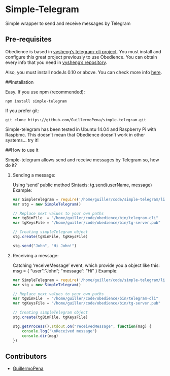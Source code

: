 # Simple-Telegram

Simple wrapper to send and receive messages by Telegram



## Pre-requisites

Obedience is based in [vysheng’s telegram-cli project](https://github.com/vysheng/tg). You must install and configure this great project previously to use Obedience. You can obtain every info that you need in [vysheng’s repository](https://github.com/vysheng/tg).

Also, you must install nodeJs 0.10 or above. You can check more info [here](http://www.nodejs.org).



##Installation

Easy. If you use npm (recommended):

	npm install simple-telegram

If you prefer git:

	git clone https://github.com/GuillermoPena/simple-telegram.git

Simple-telegram has been tested in Ubuntu 14.04 and Raspberry Pi with Raspbmc.
This doesn’t mean that Obedience doesn’t work in other systems… try it!



##How to use it

Simple-telegram allows send and receive messages by Telegram so, how do it?

1. Sending a message:

	Using ‘send’ public method
	Sintaxis: tg.send(userName, message)
	Example:
	```javascript
	var SimpleTelegram = require('/home/guiller/code/simple-telegram/lib/simpletelegram.js')
	var stg = new SimpleTelegram()

	// Replace next values to your own paths
	var tgBinFile  = "/home/guiller/code/obedience/bin/telegram-cli"
	var tgKeysFile = "/home/guiller/code/obedience/bin/tg-server.pub"

	// Creating simpleTelegram object
	stg.create(tgBinFile, tgKeysFile)

	stg.send("John", "Hi John!")
	```



2. Receiving a message:

	Catching ‘receiveMessage’ event, which provide you a object like this:
		msg = { “user”:”John”; “message”: “Hi” }
	Example:

	```javascript
	var SimpleTelegram = require('/home/guiller/code/simple-telegram/lib/simpletelegram.js')
	var stg = new SimpleTelegram()

	// Replace next values to your own paths
	var tgBinFile  = "/home/guiller/code/obedience/bin/telegram-cli"
	var tgKeysFile = "/home/guiller/code/obedience/bin/tg-server.pub"

	// Creating simpleTelegram object
	stg.create(tgBinFile, tgKeysFile)

	stg.getProcess().stdout.on("receivedMessage", function(msg) {
	    console.log("\nReceived message")
	    console.dir(msg)
	})
	```



## Contributors

- [GuillermoPena](http://github.com/GuillermoPena)
